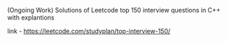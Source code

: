 (Ongoing Work)
Solutions of Leetcode top 150 interview questions in C++ with explantions

link - https://leetcode.com/studyplan/top-interview-150/
